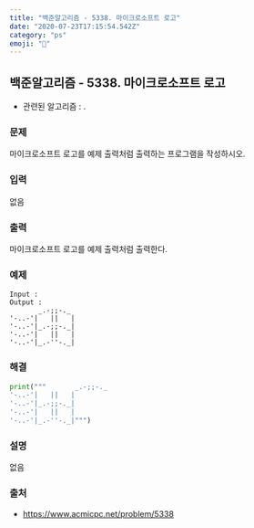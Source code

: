 ```yaml
---
title: "백준알고리즘 - 5338. 마이크로소프트 로고"
date: "2020-07-23T17:15:54.542Z"
category: "ps"
emoji: "📰"
---
```


## 백준알고리즘 - 5338. 마이크로소프트 로고

- 관련된 알고리즘 : .

### 문제

마이크로소프트 로고를 예제 출력처럼 출력하는 프로그램을 작성하시오.

### 입력

없음

### 출력

마이크로소프트 로고를 예제 출력처럼 출력한다.

### 예제

```
Input : 
Output : 
       _.-;;-._
'-..-'|   ||   |
'-..-'|_.-;;-._|
'-..-'|   ||   |
'-..-'|_.-''-._|
```

### 해결

```python
print("""       _.-;;-._
'-..-'|   ||   |
'-..-'|_.-;;-._|
'-..-'|   ||   |
'-..-'|_.-''-._|""")
```

### 설명

없음

### 출처

- https://www.acmicpc.net/problem/5338
